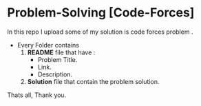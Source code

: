 # Problem-Solving [Code-Forces]

In this repo I upload some of my solution is code forces problem .

-   Every Folder contains
    1. **README** file that have :
        - Problem Title.
        - Link.
        - Description.
    2. **Solution** file that contain the problem solution.

Thats all, Thank you.
